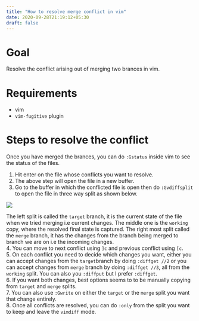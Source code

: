 ```yaml
---
title: "How to resolve merge conflict in vim"
date: 2020-09-28T21:19:12+05:30
draft: false
---
```

# Goal
Resolve the conflict arising out of merging two brances in vim.

# Requirements
* vim
* `vim-fugitive` plugin

# Steps to resolve the conflict

Once you have merged the brances, you can do `:Gstatus` inside vim to see the status of the files. 
1. Hit enter on the file whose conflicts you want to resolve.  
2. The above step will open the file in a new buffer.  
3. Go to the buffer in which the conflicted file is open then do `:Gvdiffsplit` to open the file in three way split as shown below.  

![](/images/2020-09-28-21-26-19.png)  


The left split is called the `target` branch, it is the current state of the file when we tried merging i.e current changes. The middle one is the `working` copy, where the resolved final state is captured. The right most split called the `merge` branch, it has the changes from the branch being merged to branch we are on i.e the incoming changes.  
4. You can move to next conflict using `]c` and previous conflict using `[c`.   
5. On each conflict you need to decide which changes you want, either you can accept changes from the `target`branch by doing `:diffget //2` or you can accept changes from `merge` branch by doing `:diffget //3`, all from the `working` split. You can also you `:diffput` but I prefer `:diffget`.  
6. If you want both changes, best options seems to to be manually copying from `target` and `merge` splits.  
7. You can also use `:Gwrite` on either the `target` or the `merge` split you want that change entirely.  
8. Once all conflicts are resolved, you can do `:only` from the split you want to keep and leave the `vimdiff` mode.  
